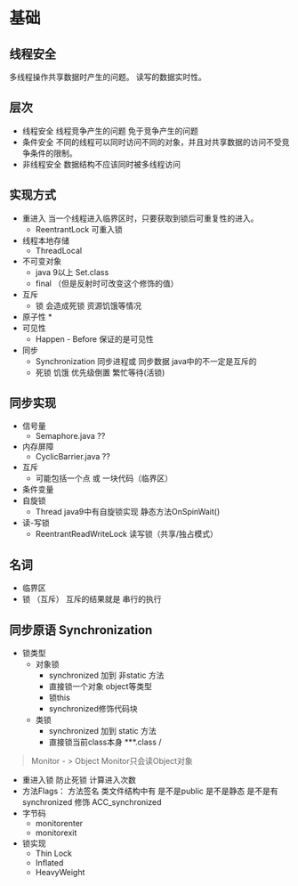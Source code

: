 # 基础

## 线程安全

多线程操作共享数据时产生的问题。 读写的数据实时性。

## 层次

* 线程安全  线程竞争产生的问题 免于竞争产生的问题
* 条件安全    不同的线程可以同时访问不同的对象，并且对共享数据的访问不受竞争条件的限制。
* 非线程安全  数据结构不应该同时被多线程访问

## 实现方式

* 重进入    当一个线程进入临界区时，只要获取到锁后可重复性的进入。
  * ReentrantLock  可重入锁
* 线程本地存储
  * ThreadLocal  
* 不可变对象   
  * java 9以上  Set.class
  * final （但是反射时可改变这个修饰的值）
* 互斥
  * 锁    会造成死锁  资源饥饿等情况
* 原子性
  * 
* 可见性
  * Happen - Before   保证的是可见性
* 同步
  * Synchronization   同步进程或 同步数据   java中的不一定是互斥的
  * 死锁 饥饿  优先级倒置  繁忙等待(活锁)



## 同步实现

* 信号量   
  * Semaphore.java ??
* 内存屏障
  * CyclicBarrier.java ??
* 互斥
  * 可能包括一个点 或 一块代码（临界区）
* 条件变量
* 自旋锁
  * Thread   java9中有自旋锁实现  静态方法OnSpinWait() 
* 读-写锁
  * ReentrantReadWriteLock  读写锁（共享/独占模式）



## 名词

* 临界区
* 锁 （互斥）  互斥的结果就是 串行的执行

## 同步原语 Synchronization   

* 锁类型
  * 对象锁 
    *   synchronized 加到 非static 方法 
    * 直接锁一个对象  object等类型
    * 锁this
    * synchronized修饰代码块 
  * 类锁  
    * synchronized 加到 static 方法 
    * 直接锁当前class本身  ***.class /

> Monitor - > Object   Monitor只会读Object对象

* 重进入锁  防止死锁  计算进入次数
* 方法Flags： 方法签名  类文件结构中有   是不是public  是不是静态  是不是有synchronized 修饰 ACC_synchronized 
* 字节码 
  * monitorenter   
  * monitorexit
* 锁实现
  * Thin Lock
  * Inflated
  * HeavyWeight

